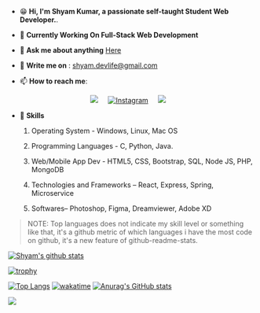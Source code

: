 <!--<a target="_blank" rel="noopener noreferrer" href="#"><img src="banner.jpg" alt="Banner" style="max-width:80%;"></a>-->

* :grin: **Hi, I'm Shyam Kumar, a passionate self-taught Student Web Developer.**.
* :office: **Currently Working On Full-Stack Web Development** </br>
   
* 💬  **Ask me about anything** <a href="https://github.com/ShyamKumar1/ShyamKumar1/issues">Here<a/>
  
 
- :email: **Write me on** : shyam.devlife@gmail.com


- 📫 **How to reach me**:

<p align='center'>
  <a href="https://www.linkedin.com/in/shyam-kumar-9b9841157/"><img src="https://img.shields.io/badge/linkedin-%230077B5.svg?&style=for-the-badge&logo=linkedin&logoColor=white" /></a>&nbsp;&nbsp;&nbsp;&nbsp;
  <a href="https://www.instagram.com/shyam.lev/" target="_blank"><img src="https://img.shields.io/badge/Instagram-%23E4405F.svg?&style=for-the-badge&logo=instagram&logoColor=white" alt="Instagram"></a>&nbsp;&nbsp;&nbsp;&nbsp;
  <a href="mailto:shyam.devlife@gmail.com?subject=Olá%20Punit"><img src="https://img.shields.io/badge/gmail-%23D14836.svg?&style=for-the-badge&logo=gmail&logoColor=white" /></a>&nbsp;&nbsp;&nbsp;&nbsp;
  
</p>

* :1st_place_medal: **Skills**
    1. Operating System - Windows, Linux, Mac OS

    2. Programming Languages - C, Python, Java.

    3. Web/Mobile App Dev - HTML5, CSS, Bootstrap, SQL, Node JS, PHP, MongoDB

    4. Technologies and Frameworks – React,  Express, Spring, Microservice
    5. Softwares– Photoshop, Figma, Dreamviewer, Adobe XD


>NOTE: Top languages does not indicate my skill level or something like that, it's a github metric of which languages i have the most code on github, it's a new feature of github-readme-stats.
  
[![Shyam's github stats](https://github-readme-stats.vercel.app/api?username=ShyamKumar1&show_icons=true&theme=radical&hide=stars)](https://github.com/ShyamKumar1/github-readme-stats)

[![trophy](https://github-profile-trophy.vercel.app/?username=ShyamKumar1&theme=matrix)](https://github.com/ryo-ma/github-profile-trophy)
 
 [![Top Langs](https://github-readme-stats.vercel.app/api/top-langs/?username=ShyamKumar1&hide_progress=true)](https://github.com/ShyamKumar1/github-readme-stats)
[![wakatime](https://wakatime.com/badge/user/fa34d130-2b53-4079-8bcc-41c1f744a931.svg)](https://wakatime.com/@fa34d130-2b53-4079-8bcc-41c1f744a931)
[![Anurag's GitHub stats](https://github-readme-stats.vercel.app/api?username=myselfshyam)](https://github.com/anuraghazra/github-readme-stats)

![](https://komarev.com/ghpvc/?username=ShyamKumar1&style=flat)
